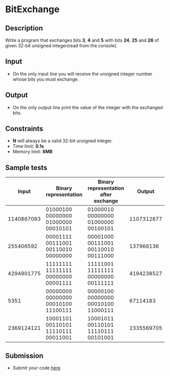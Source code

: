# BitExchange

## Description
Write a program that exchanges bits **3**, **4** and **5** with bits **24**, **25** and **26** of given 32-bit unsigned integer(read from the console).

## Input
- On the only input line you will receive the unsigned integer number whose bits you must exchange.

## Output
- On the only output line print the value of the integer with the exchanged bits.

## Constraints
- **N** will always be a valid 32-bit unsigned integer.
- Time limit: **0.1s**
- Memory limit: **8MB**

## Sample tests

|     Input  |         Binary representation       | Binary representation after exchange|   Output   |
|------------|-------------------------------------|-------------------------------------|------------|
|1140867093  |01000100 00000000 01000000 00010101  |01000010 00000000 01000000 00100101  |1107312677  |
|255406592   |00001111 00111001 00110010 00000000  |00001000 00111001 00110010 00111000  |137966136   |
|4294901775  |11111111 11111111 00000000 00001111  |11111001 11111111 00000000 00111111  |4194238527  |
|5351        |00000000 00000000 00010100 11100111  |00000100 00000000 00010100 11000111  |67114183    |
|2369124121  |10001101 00110101 11110111 00011001  |10001011 00110101 11110111 00101001  |2335569705  |

## Submission
- Submit your code [here](http://bgcoder.com/Contests/Compete/Index/310#13)
